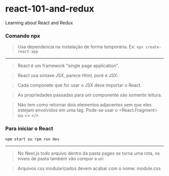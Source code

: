 # react-101-and-redux
Learning about React and Redux

### Comando npx
> Usa dependencia na instalação de forma temporária. Ex: ```npx create-react-app```

<hr/>

> React é um framework "single page application".

> React usa sintaxe JSX, parece Html, poré é JSX.

> Cada componete que for usar o JSX deve importar o React.

> As propriedades passadas para um componente são somente leitura.

> Não tem como retornar dois elementos adjacentes sem que eles estejam envolvidos em uma tag. Pode-se usar o <React.Fragment> ou <> </>

### Para iniciar o React
```npm start ou rpm run dev```

<hr/>

> No Next.js todo arquivo dentro da pasta pages se torna uma rota, os niveis de pasta também vão compor a uri

> Arquivos css modularizados devem acabar com o nome: module.css